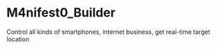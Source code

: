 # M4nifest0_Builder
Control all kinds of smartphones, internet business, get real-time target location
